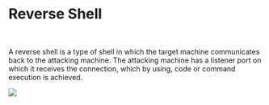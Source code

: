 <h1> Reverse Shell </h1>
<br/>
<p> A reverse shell is a type of shell in which the target machine communicates back to the attacking machine. The attacking machine has a listener port on which it receives the connection, which by using, code or command execution is achieved.</p>

<img src="https://mk0resourcesinfm536w.kinstacdn.com/wp-content/uploads/ICMP-ReverseShell11042014.gif" align="center" />
